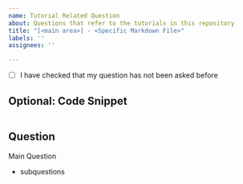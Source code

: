 ```yaml
---
name: Tutorial Related Question
about: Questions that refer to the tutorials in this repository
title: "[<main area>] - <Specific Markdown File>"
labels: ''
assignees: ''

---
```


- [ ] I have checked that my question has not been asked before

## Optional: Code Snippet
```
```

## Question
Main Question
- subquestions
